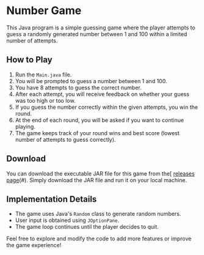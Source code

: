 # Number Game

This Java program is a simple guessing game where the player attempts to guess a randomly generated number between 1 and 100 within a limited number of attempts.

## How to Play

1. Run the `Main.java` file.
2. You will be prompted to guess a number between 1 and 100.
3. You have 8 attempts to guess the correct number.
4. After each attempt, you will receive feedback on whether your guess was too high or too low.
5. If you guess the number correctly within the given attempts, you win the round.
6. At the end of each round, you will be asked if you want to continue playing.
7. The game keeps track of your round wins and best score (lowest number of attempts to guess correctly).

## Download

You can download the executable JAR file for this game from the[ [releases page](https://github.com/ayoubboulidam/Number_Game/raw/master/src/Number_Game.jar)(#).
Simply download the JAR file and run it on your local machine.

## Implementation Details

- The game uses Java's `Random` class to generate random numbers.
- User input is obtained using `JOptionPane`.
- The game loop continues until the player decides to quit.

Feel free to explore and modify the code to add more features or improve the game experience!
